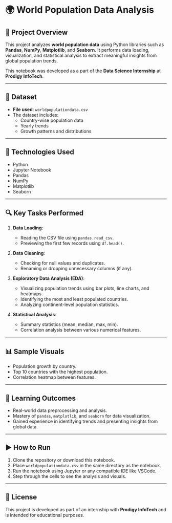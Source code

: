 
# 🌍 World Population Data Analysis

## 📌 Project Overview

This project analyzes **world population data** using Python libraries such as **Pandas**, **NumPy**, **Matplotlib**, and **Seaborn**. It performs data loading, visualization, and statistical analysis to extract meaningful insights from global population trends.

This notebook was developed as a part of the **Data Science Internship** at **Prodigy InfoTech**.

---

## 📁 Dataset

- **File used**: `worldpopulationdata.csv`
- The dataset includes:
  - Country-wise population data
  - Yearly trends
  - Growth patterns and distributions

---

## 🚀 Technologies Used

- Python
- Jupyter Notebook
- Pandas
- NumPy
- Matplotlib
- Seaborn

---

## 🔍 Key Tasks Performed

1. **Data Loading**:
   - Reading the CSV file using `pandas.read_csv`.
   - Previewing the first few records using `df.head()`.

2. **Data Cleaning**:
   - Checking for null values and duplicates.
   - Renaming or dropping unnecessary columns (if any).

3. **Exploratory Data Analysis (EDA)**:
   - Visualizing population trends using bar plots, line charts, and heatmaps.
   - Identifying the most and least populated countries.
   - Analyzing continent-level population statistics.

4. **Statistical Analysis**:
   - Summary statistics (mean, median, max, min).
   - Correlation analysis between various numerical features.

---

## 📊 Sample Visuals

- Population growth by country.
- Top 10 countries with the highest population.
- Correlation heatmap between features.

---

## 🧠 Learning Outcomes

- Real-world data preprocessing and analysis.
- Mastery of `pandas`, `matplotlib`, and `seaborn` for data visualization.
- Gained experience in identifying trends and presenting insights from global data.

---

## ▶️ How to Run

1. Clone the repository or download this notebook.
2. Place `worldpopulationdata.csv` in the same directory as the notebook.
3. Run the notebook using Jupyter or any compatible IDE like VSCode.
4. Step through the cells to see the analysis and visuals.

---

## 📜 License

This project is developed as part of an internship with **Prodigy InfoTech** and is intended for educational purposes.
